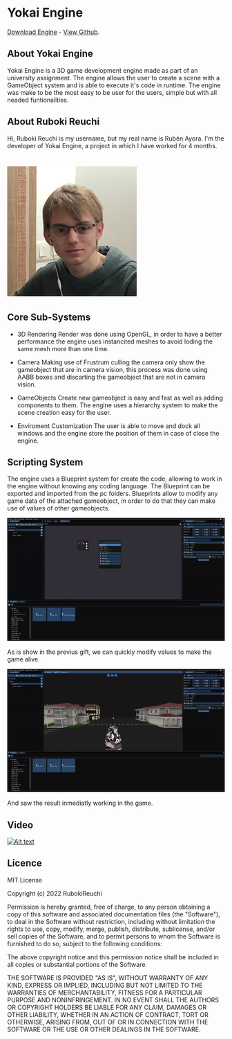 # Yokai Engine

[Download Engine](https://github.com/RubokiReuchi/Yokai_Engine/releases/tag/v1.0) -
[View Github](https://github.com/RubokiReuchi/Yokai_Engine).

## About Yokai Engine
Yokai Engine is a 3D game development engine made as part of an university assignment. The engine allows the user to create a scene with a GameObject system and is able to execute it's code in runtime.
The engine was make to be the most easy to be user for the users, simple but with all neaded funtionalities.

## About Ruboki Reuchi
Hi, Ruboki Reuchi is my username, but my real name is Rubén Ayora. I'm the developer of Yokai Engine, a project in which I have worked for 4 months.
# ![](/docs/myface.png)

## Core Sub-Systems

- 3D Rendering
Render was done using OpenGL, in order to have a better performance the engine uses instancited meshes to avoid loding the same mesh more than one time.

- Camera
Making use of Frustrum culling the camera only show the gameobject that are in camera vision, this process was done using AABB boxes and discarting the gameobject that are not in camera vision.

- GameObjects
Create new gameobject is easy and fast as well as adding components to them. The engine uses a hierarchy system to make the scene creation easy for the user.

- Enviroment Customization
The user is able to move and dock all windows and the engine store the position of them in case of close the engine.

## Scripting System
The engine uses a Blueprint system for create the code, allowing to work in the engine without knowing any coding language. The Blueprint can be exported and imported from the pc folders.
Blueprints allow to modify any game data of the attached gameobject, in order to do that they can make use of values of other gameobjects.

![](/docs/gift1.gif)

As is show in the previus gift, we can quickly modify values to make the game alive.

![](/docs/gift2.gif)

And saw the result inmediatly working in the game.

## Video

[![Alt text](https://img.youtube.com/vi/jrvIhYVSiKk/0.jpg)](https://www.youtube.com/watch?v=jrvIhYVSiKk)

## Licence
MIT License

Copyright (c) 2022 RubokiReuchi

Permission is hereby granted, free of charge, to any person obtaining a copy
of this software and associated documentation files (the "Software"), to deal
in the Software without restriction, including without limitation the rights
to use, copy, modify, merge, publish, distribute, sublicense, and/or sell
copies of the Software, and to permit persons to whom the Software is
furnished to do so, subject to the following conditions:

The above copyright notice and this permission notice shall be included in all
copies or substantial portions of the Software.

THE SOFTWARE IS PROVIDED "AS IS", WITHOUT WARRANTY OF ANY KIND, EXPRESS OR
IMPLIED, INCLUDING BUT NOT LIMITED TO THE WARRANTIES OF MERCHANTABILITY,
FITNESS FOR A PARTICULAR PURPOSE AND NONINFRINGEMENT. IN NO EVENT SHALL THE
AUTHORS OR COPYRIGHT HOLDERS BE LIABLE FOR ANY CLAIM, DAMAGES OR OTHER
LIABILITY, WHETHER IN AN ACTION OF CONTRACT, TORT OR OTHERWISE, ARISING FROM,
OUT OF OR IN CONNECTION WITH THE SOFTWARE OR THE USE OR OTHER DEALINGS IN THE
SOFTWARE.
